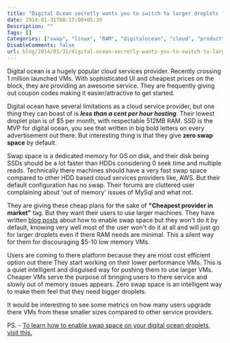 ```yaml
---
title: "Digital Ocean secretly wants you to switch to larger droplets ?"
date: 2014-01-31T00:17:00+05:30
Description: ""
Tags: []
Categories: ["swap", "linux", "RAM", "digitalocean", "cloud", "product"]
DisableComments: false
url: blog/2014/01/31/digital-ocean-secretly-wants-you-to-switch-to-larger-droplets/
---
```


Digital ocean is a hugely popular cloud services provider. Recently
crossing 1 million launched VMs. With sophisticated UI and cheapest prices on the
block, they are providing an awesome service. They are frequently giving out
coupon codes making it easier/attractive to get started.

Digital ocean have several limitations as a cloud service provider,
but one thing they can boast of is *__less than a cent per hour hosting__*. 
Their lowest droplet plan is of $5 per month, with respectable 512MB RAM.
SSD is the MVP for digital ocean, you see that written in big bold letters 
on every advertisement out there. But interesting thing is that they give
 **zero swap space** by default.

Swap space is a dedicated memory for OS on disk, and their disk being SSDs should
be a lot faster than HDDs considering 0 seek time and multiple reads.
Technically there machines should have a very fast swap
space compared to other HDD based cloud services providers like, AWS.
But their default configuration has no swap. Their forums are cluttered user 
complaining about 'out of memory' issues of MySql and what not.

They are giving these cheap plans for the sake of **"Cheapest provider
in market"** tag. But they want their users to use larger machines.
They have written [blog posts](https://www.digitalocean.com/community/articles/how-to-configure-virtual-memory-swap-file-on-a-vps)
about how to enable swap space but they won't do it by default, knowing 
very well most of the user won't do it at all and will just go for larger droplets 
even if there RAM needs are minimal. This a silent way for them for discouraging 
$5-10 low memory VMs.

Users are coming to there platform because they are most cost
efficient option out there
They start working on their lower performance VMs. This is a quiet intelligent and 
disguised way for pushing them to use larger VMs. Cheaper VMs serve the
purpose of bringing users to there service and slowly out of memory issues appears.
Zero swap space is an intelligent way to make them feel that they need bigger droplets.

It would be interesting to see some metrics on how many users upgrade
there VMs from these smaller sizes compared to other service providers.

PS. - [To learn how to enable swap space on your digital ocean droplets, visit this.](https://www.digitalocean.com/community/articles/how-to-add-swap-on-centos-6)
